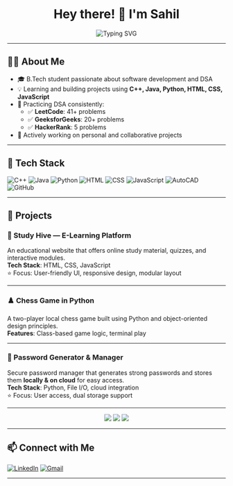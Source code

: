 <h1 align="center">Hey there! 👋 I'm Sahil</h1>

<p align="center">
  <img src="https://readme-typing-svg.demolab.com?font=Fira+Code&pause=1000&color=skyblue&center=true&vCenter=true&width=1000&lines=Aspiring+Software+Developer+|+Full-Stack+Learner+|+DSA+Enthusiast" alt="Typing SVG" />
</p>

---

## 👨‍💻 About Me

- 🎓 B.Tech student passionate about software development and DSA  
- 💡 Learning and building projects using **C++, Java, Python, HTML, CSS, JavaScript**  
- 🧠 Practicing DSA consistently:
  - ✅ **LeetCode**: 41+ problems
  - ✅ **GeeksforGeeks**: 20+ problems
  - ✅ **HackerRank**: 5 problems
- 🚀 Actively working on personal and collaborative projects

---

## 🧠 Tech Stack

![C++](https://img.shields.io/badge/C%2B%2B-%2300599C.svg?&style=for-the-badge&logo=c%2B%2B&logoColor=white)
![Java](https://img.shields.io/badge/Java-ED8B00?style=for-the-badge&logo=java&logoColor=white)
![Python](https://img.shields.io/badge/Python-3776AB?style=for-the-badge&logo=python&logoColor=white)
![HTML](https://img.shields.io/badge/HTML5-E34F26?style=for-the-badge&logo=html5&logoColor=white)
![CSS](https://img.shields.io/badge/CSS3-1572B6?style=for-the-badge&logo=css3&logoColor=white)
![JavaScript](https://img.shields.io/badge/JavaScript-F7DF1E?style=for-the-badge&logo=javascript&logoColor=black)
![AutoCAD](https://img.shields.io/badge/AutoCAD-DD1B16?style=for-the-badge&logo=autodesk&logoColor=white)
![GitHub](https://img.shields.io/badge/GitHub-181717?style=for-the-badge&logo=github)

---

## 💼 Projects

### 📘 Study Hive — E-Learning Platform  
An educational website that offers online study material, quizzes, and interactive modules.  
**Tech Stack**: HTML, CSS, JavaScript  
⭐ Focus: User-friendly UI, responsive design, modular layout

---

### ♟️ Chess Game in Python  
A two-player local chess game built using Python and object-oriented design principles.  
**Features**: Class-based game logic, terminal play

---

### 🔐 Password Generator & Manager  
Secure password manager that generates strong passwords and stores them **locally & on cloud** for easy access.  
**Tech Stack**: Python, File I/O, cloud integration  
⭐ Focus: User access, dual storage support

---
<div align="center">

  <img src="https://img.shields.io/badge/LeetCode-41%2B_Problems-orange?style=for-the-badge&logo=leetcode&logoColor=white" />
  <img src="https://img.shields.io/badge/GeeksForGeeks-20%2B_Problems-brightgreen?style=for-the-badge&logo=geeksforgeeks&logoColor=white" />
  <img src="https://img.shields.io/badge/HackerRank-5_Problems-2EC866?style=for-the-badge&logo=hackerrank&logoColor=white" />

</div>


---

## 📫 Connect with Me

[![LinkedIn](https://img.shields.io/badge/LinkedIn-0077B5?style=for-the-badge&logo=linkedin&logoColor=white)](www.linkedin.com/in/sahil-vishwakarma-021684297)
[![Gmail](https://img.shields.io/badge/Gmail-D14836?style=for-the-badge&logo=gmail&logoColor=white)](mailto:sahilvishwakarma2004@gmail.com)


---

